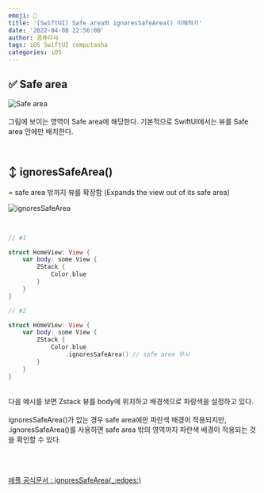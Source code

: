 ```yaml
---
emoji: 📱
title: '[SwiftUI] Safe area와 ignoresSafeArea() 이해하기'
date: '2022-04-08 22:56:00'
author: 콤퓨타샤
tags: iOS SwiftUI computasha
categories: iOS
---
```



## ✅ Safe area

![Safe area](/safearea.png)  
<br>
그림에 보이는 영역이 Safe area에 해당한다. 기본적으로 SwiftUI에서는 뷰를 Safe area 안에만 배치한다.

<br>

## ↕️ ignoresSafeArea()
= safe area 밖까지 뷰를 확장함 (Expands the view out of its safe area)  

![ignoresSafeArea](/ignoressafearea.png)  

<br>

```swift
// #1

struct HomeView: View {
    var body: some View {
        ZStack {
            Color.blue
        }
    }
}
```

```swift
// #2

struct HomeView: View {
    var body: some View {
        ZStack {
            Color.blue
                .ignoresSafeArea() // safe area 무시
        }
    }
}
```  
<br>
다음 예시를 보면 Zstack 뷰를 body에 위치하고 배경색으로 파랑색을 설정하고 있다.  
<br><br>
ignoresSafeArea()가 없는 경우 safe area에만 파란색 배경이 적용되지만, .ignoresSafeArea()를 사용하면 safe area 밖의 영역까지 파란색 배경이 적용되는 것을 확인할 수 있다.

<br><br>

[애플 공식문서 : ignoresSafeArea(_:edges:)](https://developer.apple.com/documentation/swiftui/image/ignoressafearea(_:edges:)/)


<br><br>


```toc

```